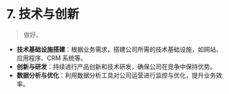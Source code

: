 # 7. 技术与创新

> 做好。

- **技术基础设施搭建**：根据业务需求，搭建公司所需的技术基础设施，如网站、应用程序、CRM 系统等。
- **创新与研发**：持续进行产品创新和技术研发，确保公司在竞争中保持优势。
- **数据分析与优化**：利用数据分析工具对公司运营进行监控与优化，提升业务效率。
